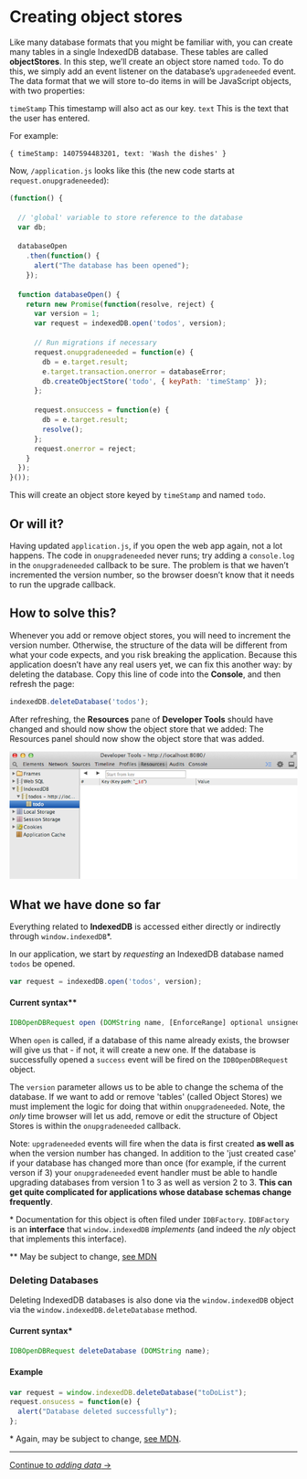 # Creating object stores

Like many database formats that you might be familiar with, you can create many tables in a single IndexedDB database. These tables are called **objectStores**. In this step, we’ll create an object store named `todo`. To do this, we simply add an event listener on the database’s `upgradeneeded` event.
The data format that we will store to-do items in will be JavaScript objects, with two properties:

`timeStamp` This timestamp will also act as our key.
`text` This is the text that the user has entered.

For example:
```
{ timeStamp: 1407594483201, text: 'Wash the dishes' }
```

Now, `/application.js` looks like this (the new code starts at `request.onupgradeneeded`):

```js
(function() {

  // 'global' variable to store reference to the database
  var db;

  databaseOpen
    .then(function() {
      alert("The database has been opened");
    });

  function databaseOpen() {
    return new Promise(function(resolve, reject) {
      var version = 1;
      var request = indexedDB.open('todos', version);

      // Run migrations if necessary
      request.onupgradeneeded = function(e) {
        db = e.target.result;
        e.target.transaction.onerror = databaseError;
        db.createObjectStore('todo', { keyPath: 'timeStamp' });
      };
  
      request.onsuccess = function(e) {
        db = e.target.result;
        resolve();
      };
      request.onerror = reject;
    }
  });
}());
```

This will create an object store keyed by `timeStamp` and named `todo`.

## Or will it?

Having updated `application.js`, if you open the web app again, not a lot happens. The code in `onupgradeneeded` never runs; try adding a `console.log` in the `onupgradeneeded` callback to be sure. The problem is that we haven’t incremented the version number, so the browser doesn’t know that it needs to run the upgrade callback.

## How to solve this?

Whenever you add or remove object stores, you will need to increment the version number. Otherwise, the structure of the data will be different from what your code expects, and you risk breaking the application.
Because this application doesn’t have any real users yet, we can fix this another way: by deleting the database. Copy this line of code into the **Console**, and then refresh the page:

```js
indexedDB.deleteDatabase('todos');
```

After refreshing, the **Resources** pane of **Developer Tools** should have changed and should now show the object store that we added:
The Resources panel should now show the object store that was added.

![The “Resources” panel should now show the object store that was added](./screenshot.png)

## What we have done so far

Everything related to **IndexedDB** is accessed either directly or indirectly through `window.indexedDB`\*.

In our application, we start by *requesting* an IndexedDB database named `todos` be opened.

```js
var request = indexedDB.open('todos', version);
```

#### Current syntax\**

```js
IDBOpenDBRequest open (DOMString name, [EnforceRange] optional unsigned long long version);
```

When `open` is called, if a database of this name already exists, the browser will give us that - if not, it will create a new one.  If the database is successfully opened a `success` event will be
fired on the `IDBOpenDBRequest` object.

The `version` parameter allows us to be able to change the schema of the database.  If we want to add or remove 'tables' (called Object Stores) we must implement the logic for doing that within
`onupgradeneeded`.  Note, the *only* time browser will let us add, remove or edit the structure of Object Stores is within the `onupgradeneeded` callback.

Note: `upgradeneeded` events will fire when the data is first created **as well as** when the version number has changed.  In addition to the 'just created case' if your database has changed more
than once (for example, if the current verson if 3) your `onupgradeneeded` event handler must be able to handle upgrading databases from version 1 to 3 as well as version 2 to 3.  **This can get
quite complicated for applications whose database schemas change frequently**.

\* Documentation for this object is often filed under `IDBFactory`.  `IDBFactory` is an **interface** that `window.indexedDB` *implements* (and indeed the *nly* object that implements this
interface).

\*\* May be subject to change, [see MDN](https://developer.mozilla.org/en-US/docs/Web/API/IDBFactory.open)

### Deleting Databases

Deleting IndexedDB databases is also done via the `window.indexedDB` object via the `window.indexedDB.deleteDatabase` method.

#### Current syntax\*

```js
IDBOpenDBRequest deleteDatabase (DOMString name);
```

#### Example

```js
var request = window.indexedDB.deleteDatabase("toDoList");
request.onsucess = function(e) {
  alert("Database deleted successfully");
};
```

\* Again, may be subject to change, [see MDN](https://developer.mozilla.org/en-US/docs/Web/API/IDBFactory.deleteDatabase).

---

[Continue to *adding data* →](../05-adding-data)
